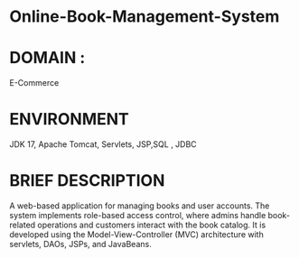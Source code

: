 # Online-Book-Management-System

# DOMAIN :
E-Commerce
# ENVIRONMENT
JDK 17, Apache Tomcat, Servlets, JSP,SQL , JDBC
# BRIEF DESCRIPTION
A web-based application for managing books and user accounts. The system implements role-based access control, where admins handle book-related operations and customers interact with the book catalog. It is developed using the Model-View-Controller (MVC) architecture with servlets, DAOs, JSPs, and JavaBeans.
